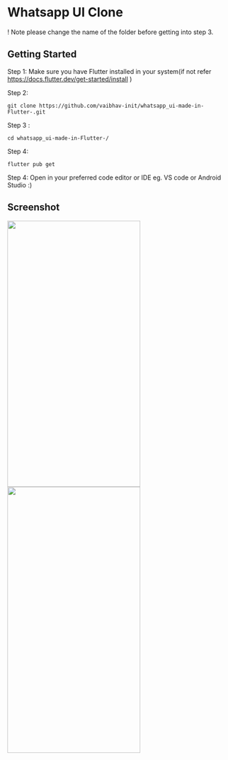 # Whatsapp UI Clone  

! Note please change the name of the folder before getting into step 3.

## Getting Started

Step 1: Make sure you have Flutter installed in your system(if not refer https://docs.flutter.dev/get-started/install )

Step 2: 
```
git clone https://github.com/vaibhav-init/whatsapp_ui-made-in-Flutter-.git
```
Step 3 : 

```
cd whatsapp_ui-made-in-Flutter-/
```
Step 4: 
```
flutter pub get
```

Step 4: Open in your preferred code editor or IDE eg. VS code or Android Studio :)

## Screenshot
<img src="https://i.ibb.co/8MHkSXT/Screenshot-20230504-232033.jpg" width="300" height="600">
<img src="https://i.ibb.co/5jyLFyn/Screenshot-20230504-232039.jpg" width="300" height="600">






